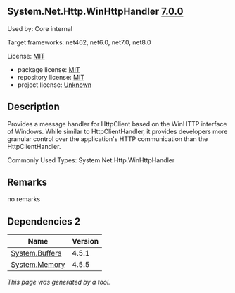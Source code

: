 System.Net.Http.WinHttpHandler [7.0.0](https://www.nuget.org/packages/System.Net.Http.WinHttpHandler/7.0.0)
--------------------

Used by: Core internal

Target frameworks: net462, net6.0, net7.0, net8.0

License: [MIT](../../../../licenses/mit) 

- package license: [MIT](https://licenses.nuget.org/MIT) 
- repository license: [MIT](https://github.com/dotnet/runtime) 
- project license: [Unknown](https://dot.net/) 

Description
-----------
Provides a message handler for HttpClient based on the WinHTTP interface of Windows. While similar to HttpClientHandler, it provides developers more granular control over the application's HTTP communication than the HttpClientHandler.

Commonly Used Types:
System.Net.Http.WinHttpHandler

Remarks
-----------
no remarks


Dependencies 2
-----------

|Name|Version|
|----------|:----|
|[System.Buffers](../../../../packages/nuget.org/system.buffers/4.5.1)|4.5.1|
|[System.Memory](../../../../packages/nuget.org/system.memory/4.5.5)|4.5.5|

*This page was generated by a tool.*